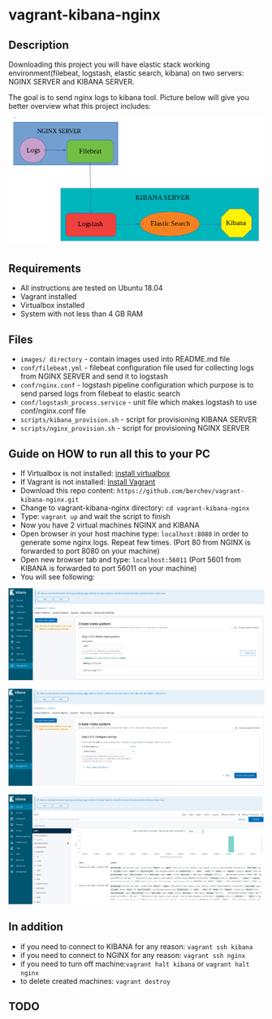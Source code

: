 # vagrant-kibana-nginx

## Description
Downloading this project you will have elastic stack working environment(filebeat, logstash, elastic search, kibana) on two servers: NGINX SERVER and KIBANA SERVER.

The goal is to send nginx logs to kibana tool. Picture below will give you better overview what this project includes:

![](https://github.com/berchev/vagrant-kibana-nginx/blob/master/images/servers_diagram.png)

## Requirements
- All instructions are tested on Ubuntu 18.04
- Vagrant installed
- Virtualbox installed
- System with not less than 4 GB RAM 

## Files
- `images/ directory` - contain images used into README.md file
- `conf/filebeat.yml` - filebeat configuration file used for collecting logs from NGINX SERVER and send it to logstash
- `conf/nginx.conf` - logstash pipeline configuration which purpose is to send parsed logs from filebeat to elastic search
- `conf/logstash_process.service` - unit file which makes logstash to use conf/nginx.conf file
- `scripts/kibana_provision.sh` - script for provisioning KIBANA SERVER
- `scripts/nginx_provision.sh` - script for provisioning NGINX SERVER

## Guide on HOW to run all this to your PC
- If Virtualbox is not installed: [install virtualbox](https://www.virtualbox.org/wiki/Downloads) 
- If Vagrant is not installed: [Install Vagrant](https://www.vagrantup.com/docs/installation/)
- Download this repo content: `https://github.com/berchev/vagrant-kibana-nginx.git`
- Change to vagrant-kibana-nginx directory: `cd vagrant-kibana-nginx`
- Type: `vagrant up` and wait the script to finish
- Now you have 2 virtual machines NGINX and KIBANA
- Open browser in your host machine type: `localhost:8080` in order to generate some nginx logs. Repeat few times. (Port 80 from NGINX is forwarded to port 8080 on your machine)
- Open new browser tab and type: `localhost:56011` (Port 5601 from KIBANA is forwarded to port 56011 on your machine)
- You will see following:

![](https://github.com/berchev/vagrant-kibana-nginx/blob/master/images/kibana1.png)

![](https://github.com/berchev/vagrant-kibana-nginx/blob/master/images/kibana2.png)

![](https://github.com/berchev/vagrant-kibana-nginx/blob/master/images/kibana3.png)

## In addition
- if you need to connect to KIBANA for any reason: `vagrant ssh kibana`
- if you need to connect to NGINX for any reason: `vagrant ssh nginx`
- if you need to turn off machine:`vagrant halt kibana` or `vagrant halt nginx`
- to delete created machines: `vagrant destroy`

## TODO
